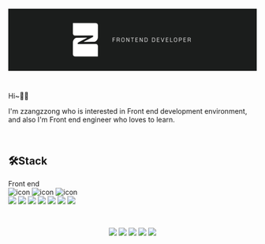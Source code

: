 ![banner](./zzangbanner.jpeg)

#
Hi~👋🏻 

I'm zzangzzong who is interested in Front end development environment, and also I'm Front end engineer who loves to learn.

<br/>

## 🛠Stack

Front end
<br/>
<img src="https://techstack-generator.vercel.app/js-icon.svg" alt="icon" width="67" height="67"/> <img src="https://techstack-generator.vercel.app/ts-icon.svg" alt="icon" width="67" height="67"/> <img src="https://techstack-generator.vercel.app/react-icon.svg" alt="icon" width="67" height="67" />
<br/>
<img src="https://img.shields.io/badge/html5-E34F26?style=for-the-badge&logo=html5&logoColor=white"> <img src="https://img.shields.io/badge/css3-1572B6?style=for-the-badge&logo=css3&logoColor=white"> <img src="https://img.shields.io/badge/javascript-F7DF1E?style=for-the-badge&logo=javascript&logoColor=black"> <img src="https://img.shields.io/badge/typescript-3178C6?style=for-the-badge&logo=typescript&logoColor=white"> <img src="https://img.shields.io/badge/react-61DAFB?style=for-the-badge&logo=react&logoColor=black">  <img src="https://img.shields.io/badge/sass-CC6699?style=for-the-badge&logo=sass&logoColor=white"> <img src="https://img.shields.io/badge/styledcomponents-DB7093?style=for-the-badge&logo=styledcomponents&logoColor=white">

<br/>

<div align=center>

 ![](https://github-profile-summary-cards.vercel.app/api/cards/profile-details?username=zzangzzong92&theme=react)
 ![](http://github-profile-summary-cards.vercel.app/api/cards/repos-per-language?username=zzangzzong92&theme=react)
 ![](http://github-profile-summary-cards.vercel.app/api/cards/most-commit-language?username=zzangzzong92&theme=react)
 ![](http://github-profile-summary-cards.vercel.app/api/cards/stats?username=zzangzzong92&theme=react)
 ![](http://github-profile-summary-cards.vercel.app/api/cards/productive-time?username=zzangzzong92&theme=react&utcOffset=8)
</div>
